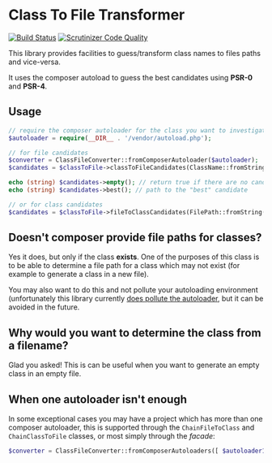 Class To File Transformer
=========================

[![Build Status](https://travis-ci.org/phpactor/class-to-file.svg?branch=master)](https://travis-ci.org/phpactor/class-to-file)
[![Scrutinizer Code Quality](https://scrutinizer-ci.com/g/phpactor/class-to-file/badges/quality-score.png?b=master)](https://scrutinizer-ci.com/g/phpactor/class-to-file/?branch=master)

This library provides facilities to guess/transform class names to files paths
and vice-versa.

It uses the composer autoload to guess the best candidates using **PSR-0** and
**PSR-4**.

Usage
-----

```php
// require the composer autoloader for the class you want to investigate
$autoloader = require(__DIR__ . '/vendor/autoload.php');

// for file candidates
$converter = ClassFileConverter::fromComposerAutoloader($autoloader);
$candidates = $classToFile->classToFileCandidates(ClassName::fromString('Foobar\\Barfoo\\MyClass'));

echo (string) $candidates->empty(); // return true if there are no candidates
echo (string) $candidates->best(); // path to the "best" candidate

// or for class candidates
$candidates = $classToFile->fileToClassCandidates(FilePath::fromString('lib/Foobar/BarFoo/MyClass.php'));
```

Doesn't composer provide file paths for classes?
------------------------------------------------

Yes it does, but only if the class **exists**. One of the purposes of this
class is to be able to determine a file path for a class which may not exist
(for example to generate a class in a new file).

You may also want to do this and not pollute your autoloading environment
(unfortunately this library currently [does pollute the
autoloader](https://github.com/dantleech/class-to-file/issues/3), but it can
be avoided in the future.

Why would you want to determine the class from a filename?
----------------------------------------------------------

Glad you asked! This is can be useful when you want to generate
an empty class in an empty file.

When one autoloader isn't enough
--------------------------------

In some exceptional cases you may have a project which has more than one
composer autoloader, this is supported through the `ChainFileToClass` and
`ChainClassToFile` classes, or most simply through the *facade*:

```php
$converter = ClassFileConverter::fromComposerAutoloaders([ $autoloader1, $autoloader2 ]);
```
